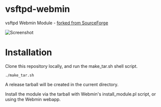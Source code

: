 # vsftpd-webmin
vsftpd Webmin Module - [forked from SourceForge](https://sourceforge.net/projects/vsftpdwebmin/)

![Screenshot](https://a.fsdn.com/con/app/proj/vsftpdwebmin/screenshots/214053.jpg)

# Installation
Clone this repository locally, and run the make_tar.sh shell script.

```
./make_tar.sh
```

A release tarball will be created in the current directory.

Install the module via the tarball with Webmin's install_module.pl script, or using the Webmin webapp.
